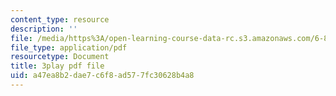 ```yaml
---
content_type: resource
description: ''
file: /media/https%3A/open-learning-course-data-rc.s3.amazonaws.com/6-851-advanced-data-structures-spring-2012/a47ea8b2dae7c6f8ad577fc30628b4a8_XZLN6NxEQWo.pdf
file_type: application/pdf
resourcetype: Document
title: 3play pdf file
uid: a47ea8b2-dae7-c6f8-ad57-7fc30628b4a8
---
```

